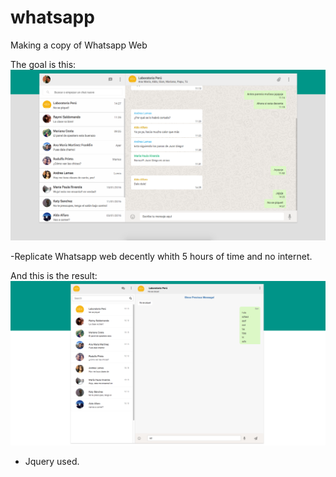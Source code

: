 # whatsapp
Making a copy of Whatsapp Web

The goal is this:
![alt text](capturas/1.png "Whatsapp")

-Replicate Whatsapp web decently whith 5 hours of time and no internet.



And this is the result:
![alt text](img/make-it.png "Whatsapp")

- Jquery used.
